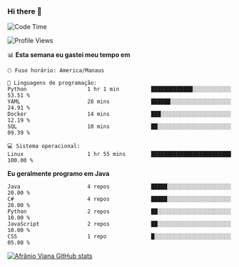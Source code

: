 ### Hi there 👋

<!--
**afranio-viana/afranio-viana** is a ✨ _special_ ✨ repository because its `README.md` (this file) appears on your GitHub profile.

Here are some ideas to get you started:

- 🔭 I’m currently working on ...
- 🌱 I’m currently learning ...
- 👯 I’m looking to collaborate on ...
- 🤔 I’m looking for help with ...
- 💬 Ask me about ...
- 📫 How to reach me: ...
- 😄 Pronouns: ...
- ⚡ Fun fact: ...
-->
<!--START_SECTION:waka-->
![Code Time](http://img.shields.io/badge/Code%20Time-263%20hrs%2015%20mins-blue)

![Profile Views](http://img.shields.io/badge/Visualizac%C3%B5es%20do%20perfil-0-blue)

📊 **Esta semana eu gastei meu tempo em** 

```text
🕑︎ Fuso horário: America/Manaus

💬 Linguagens de programação: 
Python                   1 hr 1 min          █████████████░░░░░░░░░░░░   53.51 % 
YAML                     28 mins             ██████░░░░░░░░░░░░░░░░░░░   24.91 % 
Docker                   14 mins             ███░░░░░░░░░░░░░░░░░░░░░░   12.19 % 
SQL                      10 mins             ██░░░░░░░░░░░░░░░░░░░░░░░   09.39 % 

💻 Sistema operacional: 
Linux                    1 hr 55 mins        █████████████████████████   100.00 % 
```

**Eu geralmente programo em Java** 

```text
Java                     4 repos             █████░░░░░░░░░░░░░░░░░░░░   20.00 % 
C#                       4 repos             █████░░░░░░░░░░░░░░░░░░░░   20.00 % 
Python                   2 repos             ██░░░░░░░░░░░░░░░░░░░░░░░   10.00 % 
JavaScript               2 repos             ██░░░░░░░░░░░░░░░░░░░░░░░   10.00 % 
CSS                      1 repo              █░░░░░░░░░░░░░░░░░░░░░░░░   05.00 % 
```




<!--END_SECTION:waka-->
[![Afrânio Viana GitHub stats](https://github-readme-stats.vercel.app/api?username=afranio-viana)](https://github.com/anuraghazra/github-readme-stats)
